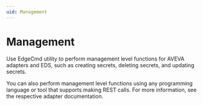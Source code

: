 ```yaml
---
uid: Management
---
```


# Management

Use EdgeCmd utility to perform management level functions for AVEVA adapters and EDS, such as creating secrets, deleting secrets, and updating secrets.

You can also perform management level functions using any programming language or tool that supports making REST calls. For more information, see the respective adapter documentation.